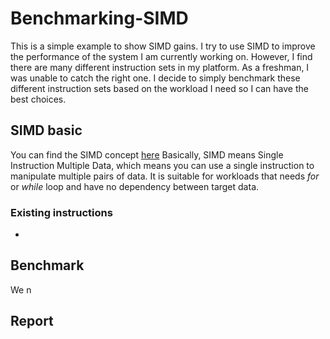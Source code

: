 # Benchmarking-SIMD

This is a simple example to show SIMD gains.
I try to use SIMD to improve the performance of the system I am currently working on.
However, I find there are many different instruction sets in my platform. 
As a freshman, I was unable to catch the right one.
I decide to simply benchmark these different instruction sets based on the workload I need so I can have the best choices.

## SIMD basic
You can find the SIMD concept [here](http://www.cs.uu.nl/docs/vakken/magr/2017-2018/files/SIMD%20Tutorial.pdf)
Basically, SIMD means Single Instruction Multiple Data, which means you can use a single instruction to manipulate multiple pairs of data. 
It is suitable for workloads that needs *for* or *while* loop and have no dependency between target data.

### Existing instructions
+ 

## Benchmark
We n

## Report
